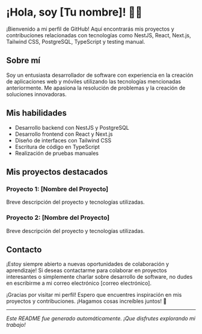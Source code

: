 # ¡Hola, soy [Tu nombre]! 👨‍💻

¡Bienvenido a mi perfil de GitHub! Aquí encontrarás mis proyectos y contribuciones relacionadas con tecnologías como NestJS, React, Next.js, Tailwind CSS, PostgreSQL, TypeScript y testing manual.

## Sobre mí

Soy un entusiasta desarrollador de software con experiencia en la creación de aplicaciones web y móviles utilizando las tecnologías mencionadas anteriormente. Me apasiona la resolución de problemas y la creación de soluciones innovadoras.

## Mis habilidades

- Desarrollo backend con NestJS y PostgreSQL
- Desarrollo frontend con React y Next.js
- Diseño de interfaces con Tailwind CSS
- Escritura de código en TypeScript
- Realización de pruebas manuales

## Mis proyectos destacados

### Proyecto 1: [Nombre del Proyecto]
Breve descripción del proyecto y tecnologías utilizadas.

### Proyecto 2: [Nombre del Proyecto]
Breve descripción del proyecto y tecnologías utilizadas.

## Contacto

¡Estoy siempre abierto a nuevas oportunidades de colaboración y aprendizaje! Si deseas contactarme para colaborar en proyectos interesantes o simplemente charlar sobre desarrollo de software, no dudes en escribirme a mi correo electrónico [correo electrónico].

¡Gracias por visitar mi perfil! Espero que encuentres inspiración en mis proyectos y contribuciones. ¡Hagamos cosas increíbles juntos! 🚀

---

*Este README fue generado automáticamente. ¡Que disfrutes explorando mi trabajo!*
